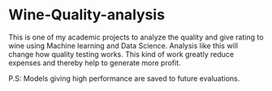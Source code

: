 # Wine-Quality-analysis
This is one of my academic projects to analyze the quality and give rating to wine using Machine learning and Data Science. 
Analysis like this will change how quality testing works. This kind of work greatly reduce expenses and thereby help to generate more profit.


P.S: Models giving high performance are saved to future evaluations.

